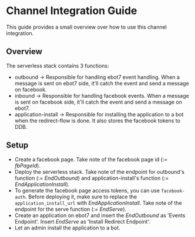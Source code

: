 # Channel Integration Guide
This guide provides a small overview over how to use this channel integration.

## Overview
The serverless stack contains 3 functions:
- outbound -> Responsible for handling ebot7 event handling. When a message is sent on ebot7 side, it'll catch the event and send a message on facebook.
- inbound -> Responsible for handling facebook events. When a message is sent on facebook side, it'll catch the event and send a message on ebot7.
- application-install -> Responsible for installing the application to a bot when the redirect-flow is done. It also stores the facebook tokens to DDB.


## Setup
- Create a facebook page. Take note of the facebook page id (:= *fbPageId*).
- Deploy the serverless stack. Take note of the endpoint for outbound's function (:= *EndOutbound*) and application-install's function (:= *EndApplicationInstall*).
- To generate the facebook page access tokens, you can use `facebook-auth`. Before deploying it, make sure to replace the `application_install_url` with *EndApplicationInstall*. Take note of the endpoint for the serve function (:= *EndServe*).
- Create an application on ebot7 and insert the *EndOutbound* as 'Events Endpoint'. Insert *EndServe* as 'Install Redirect Endpoint'.
- Let an admin install the application to a bot.